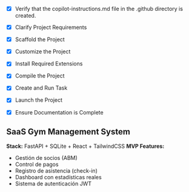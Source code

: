 <!-- Use this file to provide workspace-specific custom instructions to Copilot. For more details, visit https://code.visualstudio.com/docs/copilot/copilot-customization#_use-a-githubcopilotinstructionsmd-file -->
- [x] Verify that the copilot-instructions.md file in the .github directory is created.

- [x] Clarify Project Requirements

- [x] Scaffold the Project

- [x] Customize the Project

- [x] Install Required Extensions

- [x] Compile the Project

- [x] Create and Run Task

- [x] Launch the Project

- [x] Ensure Documentation is Complete

## SaaS Gym Management System
**Stack:** FastAPI + SQLite + React + TailwindCSS
**MVP Features:** 
- Gestión de socios (ABM)
- Control de pagos
- Registro de asistencia (check-in)
- Dashboard con estadísticas reales
- Sistema de autenticación JWT